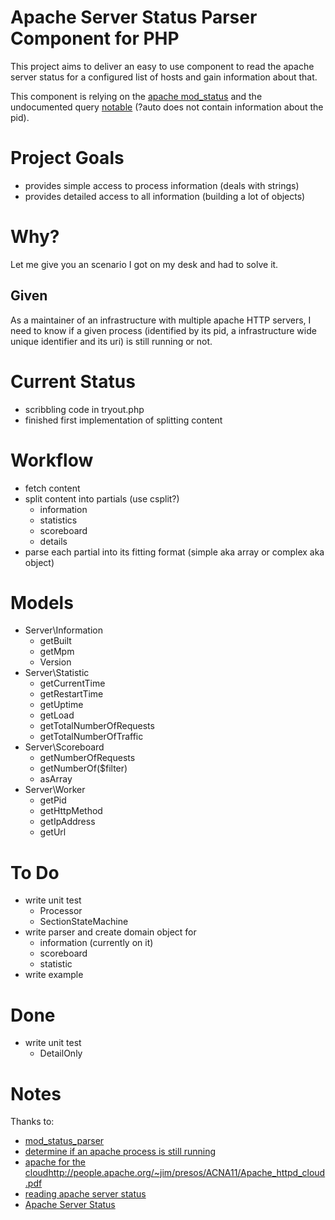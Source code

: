 # Apache Server Status Parser Component for PHP

This project aims to deliver an easy to use component to read the apache server status for a configured list of hosts and gain information about that.

This component is relying on the [apache mod_status](https://httpd.apache.org/docs/2.2/mod/mod_status.html) and the undocumented query [notable](https://www.cyberciti.biz/faq/apache-server-status/) (?auto does not contain information about the pid).

# Project Goals

* provides simple access to process information (deals with strings)
* provides detailed access to all information (building a lot of objects)

# Why?

Let me give you an scenario I got on my desk and had to solve it.

## Given

As a maintainer of an infrastructure with multiple apache HTTP servers, I need to know if a given process (identified by its pid, a infrastructure wide unique identifier and its uri) is still running or not.

# Current Status

* scribbling code in tryout.php
* finished first implementation of splitting content

# Workflow

* fetch content
* split content into partials (use csplit?)
    * information
    * statistics
    * scoreboard
    * details
* parse each partial into its fitting format (simple aka array or complex aka object)

# Models

* Server\Information
    * getBuilt
    * getMpm
    * Version
* Server\Statistic
    * getCurrentTime
    * getRestartTime
    * getUptime
    * getLoad
    * getTotalNumberOfRequests
    * getTotalNumberOfTraffic
* Server\Scoreboard
    * getNumberOfRequests
    * getNumberOf($filter)
    * asArray
* Server\Worker
    * getPid
    * getHttpMethod
    * getIpAddress
    * getUrl

# To Do

* write unit test
    * Processor
    * SectionStateMachine
* write parser and create domain object for
    * information (currently on it)
    * scoreboard
    * statistic
* write example

# Done

* write unit test
    * DetailOnly

# Notes

Thanks to:
* [mod_status_parser](https://github.com/nikos-glikis/mod_status_parser)
* [determine if an apache process is still running](http://artodeto.bazzline.net/archives/846-determine-if-an-apache-process-is-still-running-via-bash-to-prevent-multiple-instances-running.html)
* [apache for the cloud]()http://people.apache.org/~jim/presos/ACNA11/Apache_httpd_cloud.pdf
* [reading apache server status](https://answers.splunk.com/answers/28058/reading-apache-server-status-output.html)
* [Apache Server Status](https://www.phpclasses.org/browse/file/17516.html)

